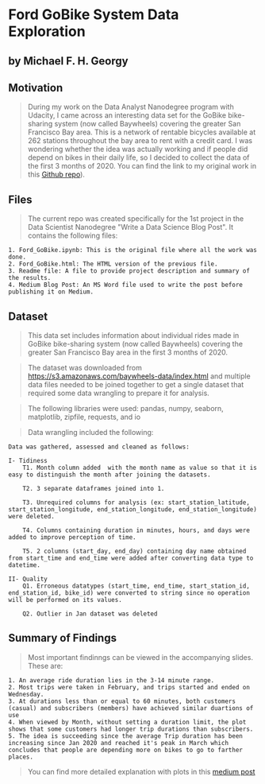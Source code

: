 # Ford GoBike System Data Exploration

## by Michael F. H. Georgy

## Motivation
> During my work on the Data Analyst Nanodegree program with Udacity, I came across an interesting data set for the GoBike bike-sharing system (now called Baywheels) covering the greater San Francisco Bay area. This is a network of rentable bicycles available at 262 stations throughout the bay area to rent with a credit card.
I was wondering whether the idea was actually working and if people did depend on bikes in their daily life, so I decided to collect the data of the first 3 months of 2020. You can find the link to my original work in this [Github repo](https://github.com/michael-fawzy/DAND5-Communicate-Data-Findings)).

## Files
> The current repo was created specifically for the 1st project in the Data Scientist Nanodegree "Write a Data Science Blog Post". It contains the following files:

	1. Ford_GoBike.ipynb: This is the original file where all the work was done.
	2. Ford_GoBike.html: The HTML version of the previous file.
	3. Readme file: A file to provide project description and summary of the results.
	4. Medium Blog Post: An MS Word file used to write the post before publishing it on Medium.


## Dataset

> This data set includes information about individual rides made in GoBike bike-sharing system (now called Baywheels) covering the greater San Francisco Bay area in the first 3 months of 2020.

> The dataset was downloaded from https://s3.amazonaws.com/baywheels-data/index.html and multiple data files needed to be joined together to get a single dataset that required some data wrangling to prepare it for analysis.

> The following libraries were used:
	pandas, numpy, seaborn, matplotlib, zipfile, requests, and io


> Data wrangling included the following:

	Data was gathered, assessed and cleaned as follows:

	I- Tidiness
		T1. Month column added  with the month name as value so that it is easy to distinguish the month after joining the datasets.

		T2. 3 separate dataframes joined into 1.

		T3. Unrequired columns for analysis (ex: start_station_latitude, start_station_longitude, end_station_longitude, end_station_longitude) were deleted.

		T4. Columns containing duration in minutes, hours, and days were added to improve perception of time.

		T5. 2 columns (start_day, end_day) containing day name obtained from start_time and end_time were added after converting data type to datetime.

	II- Quality
		Q1. Erroneous datatypes (start_time, end_time, start_station_id, end_station_id, bike_id) were converted to string since no operation will be performed on its values.

		Q2. Outlier in Jan dataset was deleted

## Summary of Findings

> Most important findinngs can be viewed in the accompanying slides. These are:

	1. An average ride duration lies in the 3-14 minute range.
	2. Most trips were taken in February, and trips started and ended on Wednesday.
	3. At durations less than or equal to 60 minutes, both customers (casual) and subscribers (members) have achieved similar duartions of use
	4. When viewed by Month, without setting a duration limit, the plot shows that some customers had longer trip durations than subscribers.
	5. The idea is succeeding since the average Trip duration has been increasing since Jan 2020 and reached it's peak in March which concludes that people are depending more on bikes to go to farther places.

> You can find more detailed explanation with plots in this [medium post](https://michaelfawzy.medium.com/ford-gobike-is-it-working-5bafbea214b6)